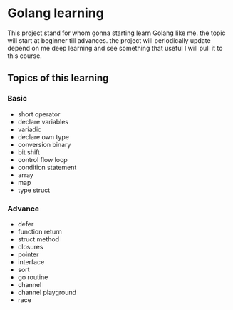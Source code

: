 # Golang learning
This project stand for whom gonna starting learn Golang like me. the topic will start at beginner till advances. the project will periodically update depend on me deep learning and see something that useful I will pull it to this course.

## Topics of this learning

### Basic
  - short operator
  - declare variables
  - variadic
  - declare own type
  - conversion binary
  - bit shift
  - control flow loop
  - condition statement
  - array
  - map
  - type struct
  
### Advance
  - defer
  - function return
  - struct method
  - closures
  - pointer
  - interface
  - sort
  - go routine
  - channel
  - channel playground
  - race
 
